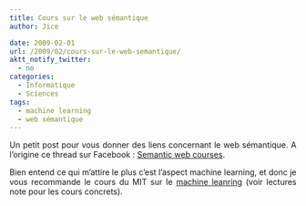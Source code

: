 ```yaml
---
title: Cours sur le web sémantique
author: Jice

date: 2009-02-01
url: /2009/02/cours-sur-le-web-semantique/
aktt_notify_twitter:
  - no
categories:
  - Informatique
  - Sciences
tags:
  - machine learning
  - web sémantique
---
```

<p style="text-align: justify;">
  Un petit post pour vous donner des liens concernant le web sémantique. A l&#8217;origine ce thread sur Facebook : <a title="Cours sur le web sémantique" href="http://www.facebook.com/group.php?sid=a1ac36aed290f27e620b1594536f34ba&gid=27810627729#/topic.php?uid=2220211728&topic=7994" target="_blank">Semantic web courses</a>.
</p>

<p style="text-align: justify;">
  Bien entend ce qui m&#8217;attire le plus c&#8217;est l&#8217;aspect machine learning, et donc je vous recommande le cours du MIT sur le <a title="Cours sur le machine learning" href="http://ocw.mit.edu/OcwWeb/Electrical-Engineering-and-Computer-Science/6-867Fall-2006/CourseHome/index.htm" target="_blank">machine leanring</a> (voir lectures note pour les cours concrets).
</p>